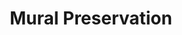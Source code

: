---
pid: pt260
title: Mural Preservation
location_transcription: Anywhere...?/Penn Treaty
coordinates: "[-75.128376121853, 39.966102380291]"
zipcode: '19123'
gen_neighborhood: North Philadelphia
neighborhood: Northern Liberties,Loft District
outside_phl: 
age: '29'
age_range: 20-29
instagram: 
image_file_name: pt_260.jpg
proposal_transcription: Take the mural of a wall that is attached to condemned building.
  Preserve that mural as it is a piece of the city/neighborhood.
topic: Neighborhoods
topic_summary: 0, 0, 0
type: 2D,Building,Mural
keywords_other: mural, condemned building, preserve
credit: Derrick Nathaniel
image_labels: 
twitter: 
facebook: 
permalink: "/monuments/pt260/"
layout: item-page
---